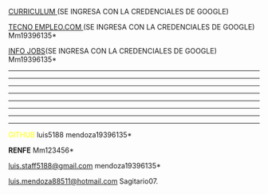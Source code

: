 
[CURRICULUM ](https://www.micvideal.es/)(SE INGRESA CON LA CREDENCIALES DE GOOGLE)

[TECNO EMPLEO.COM ](https://www.tecnoempleo.com/)(SE INGRESA CON LA CREDENCIALES DE GOOGLE)
Mm19396135*

[INFO JOBS](https://www.infojobs.net/)(SE INGRESA CON LA CREDENCIALES DE GOOGLE)
Mm19396135*

*********************************
*************************
*******
******
******
*****
*****
*****

<font color="#ffff00">GITHUB</font>
luis5188
mendoza19396135*


**RENFE** 
 Mm123456*
 

luis.staff5188@gmail.com
mendoza19396135*


luis.mendoza88511@hotmail.com
Sagitario07.
